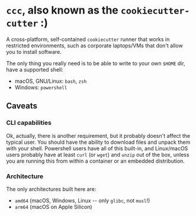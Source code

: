 # `ccc`, also known as the `cookiecutter-cutter` :)

A cross-platform, self-contained `cookiecutter` runner that works in restricted environments, such as corporate laptops/VMs that don't allow you to install software.

The only thing you really need is to be able to write to your own `$HOME` dir, have a supported shell:

- macOS, GNU/Linux: `bash`, `zsh`
- Windows: `powershell`

## Caveats

### CLI capabilities

Ok, actually, there is another requirement, but it probably doesn't affect the typical user. You should have the ability to download files and unpack them with your shell. Powershell users have all of this built-in, and Linux/macOS users probably have at least `curl` (or `wget`) and `unzip` out of the box, unless you are running this from within a container or an embedded distribution.

### Architecture

The only architectures built here are:

- `amd64` (macOS, Windows, Linux -- only `glibc`, not `musl`!)
- `arm64` (macOS on Apple Silicon)
